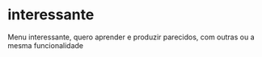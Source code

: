 # interessante
Menu interessante, quero aprender e produzir parecidos, com outras ou a mesma funcionalidade
